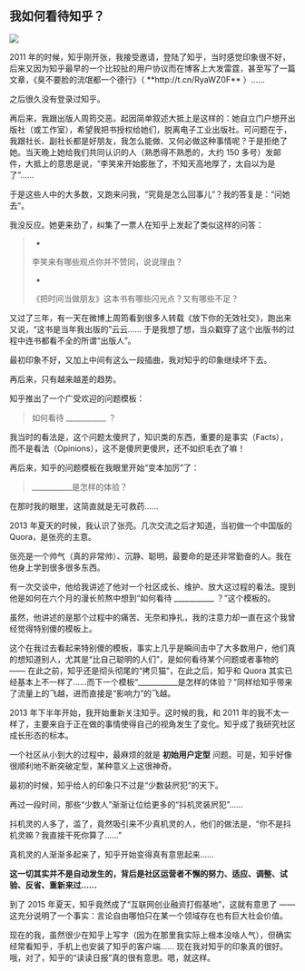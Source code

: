 ## 我如何看待知乎？
 ![](http://mmbiz.qpic.cn/mmbiz/BDcu2rMySicr2gqtZwSY4E3HEOozuwUKbFnppG4B4rAJ9AM4RjB0lXK4vxvlyf8Eic4hyQqfj5FsS2Bicse50oSiaQ/640?wx_fmt=jpeg&wxfrom=5)
<head><meta http-equiv="Content-Type" content="text/html; charset=utf-8"></head>
2011 年的时候，知乎刚开张，我接受邀请，登陆了知乎，当时感觉印象很不好，后来又因为知乎最早的一个比较扯的用户协议而在博客上大发雷霆，甚至写了一篇文章，《臭不要脸的流氓都一个德行》（ **http://t.cn/RyaWZ0F** ）……

之后很久没有登录过知乎。



再后来，我跟出版人周筠交恶。起因简单叙述大抵上是这样的：她自立门户想开出版社（或工作室），希望我把书授权给她们，脱离电子工业出版社。可问题在于，我跟社长、副社长都是好朋友，我怎么能做、又何必做这种事情呢？于是拒绝了她。当天晚上她给我们共同认识的人（熟悉得不熟悉的，大约 150 多号）发邮件，大抵上的意思是说，“李笑来开始膨胀了，不知天高地厚了，太自以为是了”……

于是这些人中的大多数，又跑来问我，“究竟是怎么回事儿”？我的答复是：“问她去”。

我没反应。她更来劲了，纠集了一票人在知乎上发起了类似这样的问答：

> - 
> 
> 李笑来有哪些观点你并不赞同，说说理由？
> 
> - 
> 
> 《把时间当做朋友》这本书有哪些闪光点？又有哪些不足？

又过了三年，有一天在微博上周筠看到很多人转载《放下你的无效社交》，跑出来又说，“这书是当年我出版的”云云…… 于是我想了想，当众戳穿了这个出版书的过程中连书都看不全的所谓“出版人”。

最初印象不好，又加上中间有这么一段插曲，我对知乎的印象继续坏下去。

再后来，只有越来越差的趋势。

知乎推出了一个广受欢迎的问题模板：

> 如何看待 \_\_\_\_\_\_\_\_\_\_\_ ？

我当时的看法是，这个问题太傻屄了，知识类的东西，重要的是事实（Facts），而不是看法（Opinions），这不是傻屄更傻屄，还不如织毛衣了嘛！

再后来，知乎的问题模板在我眼里开始“变本加厉”了：

> \_\_\_\_\_\_\_\_\_\_\_是怎样的体验？

在那时我的眼里，这简直就是无可救药……

2013 年夏天的时候，我认识了张亮。几次交流之后才知道，当初做一个中国版的 Quora，是张亮的主意。



张亮是一个帅气（真的非常帅）、沉静、聪明，最要命的是还非常勤奋的人。我在他身上学到很多很多东西。

有一次交谈中，他给我讲述了他对一个社区成长、维护、放大这过程的看法。提到他是如何在六个月的漫长煎熬中想到“如何看待 \_\_\_\_\_\_\_\_\_\_\_ ？”这个模板的。

虽然，他讲述的是那个过程中的痛苦、无奈和挣扎，我的注意力却一直在这个我曾经觉得特别傻的模板上。

这个在我过去看起来特别傻的模板，事实上几乎是瞬间击中了大多数用户，他们真的想知道别人，尤其是“比自己聪明的人们”，是如何看待某个问题或者事物的 —— 在此之前，知乎还是彻头彻尾的“拷贝猫”，在此之后，知乎和 Quora 其实已经基本上不一样了……而下一个模板“\_\_\_\_\_\_\_\_\_\_\_是怎样的体验？”同样给知乎带来了流量上的飞越，进而直接是“影响力”的飞越。

2013 年下半年开始，我开始重新关注知乎。这时候的我，和 2011 年的我不太一样了，主要来自于正在做的事情使得自己的视角发生了变化。知乎成了我研究社区成长形态的标本。

一个社区从小到大的过程中，最麻烦的就是 **初始用户定型** 问题。可是，知乎好像很顺利地不断突破定型，某种意义上这很神奇。

最初的时候，知乎给人的印象只不过是“少数装屄犯”的天下。



再过一段时间，那些“少数人”渐渐让位给更多的“抖机灵装屄犯”……

抖机灵的人多了，滥了，竟然吸引来不少真机灵的人，他们的做法是，“你不是抖机灵嘛？我直接干死你算了……”

真机灵的人渐渐多起来了，知乎开始变得真有意思起来……



**这一切其实并不是自动发生的，背后是社区运营者不懈的努力、适应、调整、试验、反省、重新来过……**

到了 2015 年夏天，知乎竟然成了“互联网创业融资打假基地”，这就有意思了 —— 这充分说明了一个事实：言论自由哪怕只在某一个领域存在也有巨大社会价值。

现在的我，虽然很少在知乎上写字（因为在那里我实际上根本没啥人气），但确实经常看知乎，手机上也安装了知乎的客户端…… 现在我对知乎的印象真的很好。哦，对了，知乎的“读读日报”真的很有意思。嗯，就这样。




